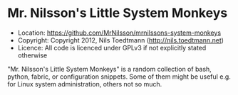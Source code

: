 Mr. Nilsson's Little System Monkeys
===================================

* Location:   https://github.com/MrNilsson/mrnilssons-system-monkeys
* Copyright:  Copyright 2012, Nils Toedtmann (http://nils.toedtmann.net)
* Licence:    All code is licenced under GPLv3 if not explicitly stated otherwise


"Mr. Nilsson's Little System Monkeys" is a random collection of bash, python, fabric, or configuration snippets. Some of them might be useful e.g. for Linux system administration, others not so much.

